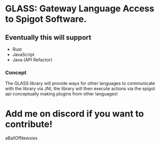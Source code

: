 # GLASS: Gateway Language Access to Spigot Software.

## Eventually this will support
- Rust
- JavaScript
- Java (API Refactor)

### Concept
The GLASS library will provide ways for other languages to communicate with the library via JNI, the library will then execute actions via the spigot api conceptually making plugins from other languages!

# Add me on discord if you want to contribute!
aBallOfNewsies